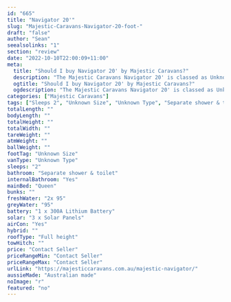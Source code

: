 ```yaml
---
id: "665"
title: "Navigator 20'"
slug: "Majestic-Caravans-Navigator-20-foot-"
draft: "false"
author: "Sean"
seealsolinks: "1"
section: "review"
date: "2022-10-10T22:00:09+11:00"
meta:
  title: "Should I buy Navigator 20' by Majestic Caravans?"
  description: "The Majestic Caravans Navigator 20' is classed as Unknown Type, and sleeps 2 people. It is Australian made and comes in at Unknown Size. It generally has Separate shower & toilet."
  ogtitle: "Should I buy Navigator 20' by Majestic Caravans?"
  ogdescription: "The Majestic Caravans Navigator 20' is classed as Unknown Type, and sleeps 2 people. It is Australian made and comes in at Unknown Size. It generally has Separate shower & toilet."
categories: ["Majestic Caravans"]
tags: ["Sleeps 2", "Unknown Size", "Unknown Type", "Separate shower & toilet", "Full height", "Price Unknown", "Australian made"]
totalLength: ""
bodyLength: ""
totalHeight: ""
totalWidth: ""
tareWeight: ""
atmWeight: ""
ballWeight: ""
footTag: "Unknown Size"
vanType: "Unknown Type"
sleeps: "2"
bathroom: "Separate shower & toilet"
internalBathroom: "Yes"
mainBed: "Queen"
bunks: ""
freshWater: "2x 95"
greyWater: "95"
battery: "1 x 300A Lithium Battery"
solar: "3 x Solar Panels"
airCon: "Yes"
hybrid: ""
roofType: "Full height"
towHitch: ""
price: "Contact Seller"
priceRangeMin: "Contact Seller"
priceRangeMax: "Contact Seller"
urlLink: "https://majesticcaravans.com.au/majestic-navigator/"
aussieMade: "Australian made"
noImage: "r"
featured: "no"
---
```

